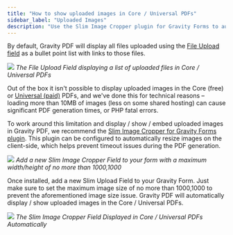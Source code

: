 ```yaml
---
title: "How to show uploaded images in Core / Universal PDFs"
sidebar_label: "Uploaded Images"
description: "Use the Slim Image Cropper plugin for Gravity Forms to automatically display uploaded images in Core / Universal PDFs generated using Gravity PDF."
---
```


By default, Gravity PDF will display all files uploaded using the [File Upload field](https://docs.gravityforms.com/file-upload/) as a bullet point list with links to those files.

![](https://resources.gravitypdf.com/uploads/2018/08/file-upload-field-default.png) 
_The File Upload Field displaying a list of uploaded files in Core / Universal PDFs_

Out of the box it isn't possible to display uploaded images in the Core (free) or <a href="https://gravitypdf.com/template-shop/#universal">Universal (paid)</a> PDFs, and we've done this for technical reasons – loading more than 10MB of images (less on some shared hosting) can cause significant PDF generation times, or PHP fatal errors.

To work around this limitation and display / show / embed uploaded images in Gravity PDF, we recommend the [Slim Image Cropper for Gravity Forms plugin](https://codecanyon.net/item/slim-image-cropper-for-gravity-forms/19606752). This plugin can be configured to automatically resize images on the client-side, which helps prevent timeout issues during the PDF generation.

![](https://resources.gravitypdf.com/uploads/2018/08/slim-image-field.png) 
_Add a new Slim Image Cropper Field to your form with a maximum width/height of no more than 1000,1000_

Once installed, add a new Slim Upload Field to your Gravity Form. Just make sure to set the maximum image size of no more than 1000,1000 to prevent the aforementioned image size issue. Gravity PDF will automatically display / show uploaded images in the Core / Universal PDFs.

![](https://resources.gravitypdf.com/uploads/2018/08/slim-field-pdf.png) 
_The Slim Image Cropper Field Displayed in Core / Universal PDFs Automatically_
